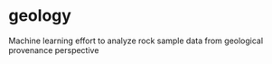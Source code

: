 # geology
Machine learning effort to analyze rock sample data from geological provenance perspective
